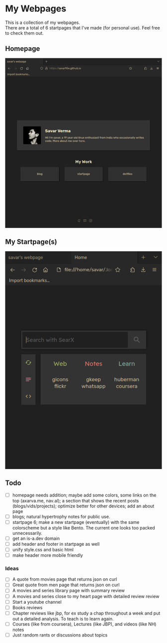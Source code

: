 # My Webpages
This is a collection of my webpages.  
There are a total of 6 startpages that I've made (for personal use). Feel free to check them out.

## Homepage
![preview](.assets/home_3.png)
## My Startpage(s)
![6_2](.assets/6_2.png)

## Todo
- [ ] homepage needs addition; maybe add some colors, some links on the top (axarva.me, nav.al); a section that shows the recent posts (blogs/vids/projects); optimize better for other devices; add an about page
- [ ] blogs; natural hypertrophy notes for public use.
- [ ] startpage 6; make a new startpage (eventually) with the same colorscheme but a style like Bento. The current one looks too packed unnecessarily.
- [ ] get an is-a.dev domain
- [ ] add header and footer in startpage as well
- [ ] unify style.css and basic html
- [ ] make header more mobile friendly

### Ideas
- [ ] A quote from movies page that returns json on curl
- [ ] Great quote from men page that returns json on curl
- [ ] A movies and series library page with summary review
- [ ] A movies and series close to my heart page with detailed review review
- [ ] Start a youtube channel
- [ ] Books reviews
- [ ] Chapter reviews like jbp, for ex study a chap throughout a week and put out a detailed analysis. To teach is to learn again.
- [ ] Courses (like from coursera), Lectures (like JBP), and videos (like NH) notes
- [ ] Just random rants or discussions about topics
